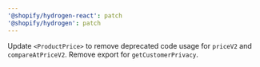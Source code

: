 ```yaml
---
'@shopify/hydrogen-react': patch
'@shopify/hydrogen': patch
---
```


Update `<ProductPrice>` to remove deprecated code usage for `priceV2` and `compareAtPriceV2`. Remove export for `getCustomerPrivacy`.
